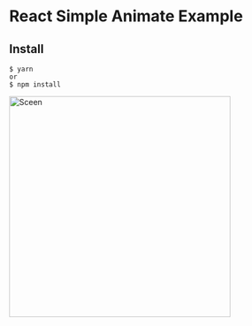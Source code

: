 # React Simple Animate Example

## Install

    $ yarn
    or
    $ npm install

<img src="https://github.com/bluebill1049/react-simple-animate/blob/feature/example-readme-update/example/screenShot.png" alt="Sceen" width="400"/>